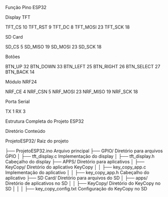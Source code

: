 Função	Pino ESP32

Display TFT

TFT_CS	10
TFT_RST	9
TFT_DC	8
TFT_MOSI	23
TFT_SCK	18

SD Card

SD_CS	5
SD_MISO	19
SD_MOSI	23
SD_SCK	18

Botões

BTN_UP	32
BTN_DOWN	33
BTN_LEFT	25
BTN_RIGHT	26
BTN_SELECT	27
BTN_BACK	14

Módulo NRF24

NRF_CE	4
NRF_CSN	5
NRF_MOSI	23
NRF_MISO	19
NRF_SCK	18

Porta Serial

TX	1
RX	3

Estrutura Completa do Projeto ESP32

Diretório	Conteúdo

ProjetoESP32/	Raiz do projeto

├── ProjetoESP32.ino	Arquivo principal
├── GPIO/	Diretório para arquivos GPIO
│ ├── tft_display.c	Implementação do display
│ ├── tft_display.h	Cabeçalho do display
├── APPS/	Diretório para aplicativos
│ ├── KeyCopy/	Diretório do aplicativo KeyCopy
│ │ ├── key_copy_app.c	Implementação do aplicativo
│ │ ├── key_copy_app.h	Cabeçalho do aplicativo
├── SD Card/	Diretório para arquivos do SD
│ ├── apps/	Diretório de aplicativos no SD
│ │ ├── KeyCopy/	Diretório do KeyCopy no SD
│ │ │ ├── key_copy_config.txt	Configuração do KeyCopy no SD
